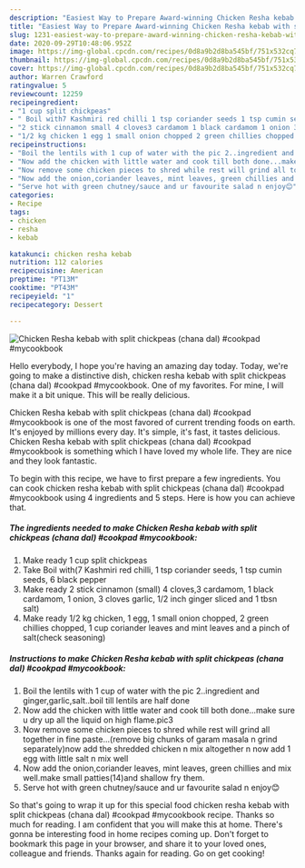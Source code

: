 ```yaml
---
description: "Easiest Way to Prepare Award-winning Chicken Resha kebab with split chickpeas (chana dal) #cookpad #mycookbook"
title: "Easiest Way to Prepare Award-winning Chicken Resha kebab with split chickpeas (chana dal) #cookpad #mycookbook"
slug: 1231-easiest-way-to-prepare-award-winning-chicken-resha-kebab-with-split-chickpeas-chana-dal-cookpad-mycookbook
date: 2020-09-29T10:48:06.952Z
image: https://img-global.cpcdn.com/recipes/0d8a9b2d8ba545bf/751x532cq70/chicken-resha-kebab-with-split-chickpeas-chana-dal-cookpad-mycookbook-recipe-main-photo.jpg
thumbnail: https://img-global.cpcdn.com/recipes/0d8a9b2d8ba545bf/751x532cq70/chicken-resha-kebab-with-split-chickpeas-chana-dal-cookpad-mycookbook-recipe-main-photo.jpg
cover: https://img-global.cpcdn.com/recipes/0d8a9b2d8ba545bf/751x532cq70/chicken-resha-kebab-with-split-chickpeas-chana-dal-cookpad-mycookbook-recipe-main-photo.jpg
author: Warren Crawford
ratingvalue: 5
reviewcount: 12259
recipeingredient:
- "1 cup split chickpeas"
- " Boil with7 Kashmiri red chilli 1 tsp coriander seeds 1 tsp cumin seeds 6 black pepper"
- "2 stick cinnamon small 4 cloves3 cardamom 1 black cardamom 1 onion 3 cloves garlic 12 inch ginger sliced and 1 tbsn salt"
- "1/2 kg chicken 1 egg 1 small onion chopped 2 green chillies chopped 1 cup coriander leaves and mint leaves and a pinch of saltcheck seasoning"
recipeinstructions:
- "Boil the lentils with 1 cup of water with the pic 2..ingredient and ginger,garlic,salt..boil till lentils are half done"
- "Now add the chicken with little water and cook till both done...make sure u dry up all the liquid on high flame.pic3"
- "Now remove some chicken pieces to shred while rest will grind all together in fine paste...(remove big chunks of garam masala n grind separately)now add the shredded chicken n mix altogether n now add 1 egg with little salt n mix well"
- "Now add the onion,coriander leaves, mint leaves, green chillies and mix well.make small patties(14)and shallow fry them."
- "Serve hot with green chutney/sauce and ur favourite salad n enjoy😊"
categories:
- Recipe
tags:
- chicken
- resha
- kebab

katakunci: chicken resha kebab 
nutrition: 112 calories
recipecuisine: American
preptime: "PT13M"
cooktime: "PT43M"
recipeyield: "1"
recipecategory: Dessert

---
```



![Chicken Resha kebab with split chickpeas (chana dal) #cookpad #mycookbook](https://img-global.cpcdn.com/recipes/0d8a9b2d8ba545bf/751x532cq70/chicken-resha-kebab-with-split-chickpeas-chana-dal-cookpad-mycookbook-recipe-main-photo.jpg)

Hello everybody, I hope you're having an amazing day today. Today, we're going to make a distinctive dish, chicken resha kebab with split chickpeas (chana dal) #cookpad #mycookbook. One of my favorites. For mine, I will make it a bit unique. This will be really delicious.



Chicken Resha kebab with split chickpeas (chana dal) #cookpad #mycookbook is one of the most favored of current trending foods on earth. It's enjoyed by millions every day. It's simple, it's fast, it tastes delicious. Chicken Resha kebab with split chickpeas (chana dal) #cookpad #mycookbook is something which I have loved my whole life. They are nice and they look fantastic.


To begin with this recipe, we have to first prepare a few ingredients. You can cook chicken resha kebab with split chickpeas (chana dal) #cookpad #mycookbook using 4 ingredients and 5 steps. Here is how you can achieve that.

<!--inarticleads1-->

##### The ingredients needed to make Chicken Resha kebab with split chickpeas (chana dal) #cookpad #mycookbook:

1. Make ready 1 cup split chickpeas
1. Take  Boil with(7 Kashmiri red chilli, 1 tsp coriander seeds, 1 tsp cumin seeds, 6 black pepper
1. Make ready 2 stick cinnamon (small) 4 cloves,3 cardamom, 1 black cardamom, 1 onion, 3 cloves garlic, 1/2 inch ginger sliced and 1 tbsn salt)
1. Make ready 1/2 kg chicken, 1 egg, 1 small onion chopped, 2 green chillies chopped, 1 cup coriander leaves and mint leaves and a pinch of salt(check seasoning)




<!--inarticleads2-->

##### Instructions to make Chicken Resha kebab with split chickpeas (chana dal) #cookpad #mycookbook:

1. Boil the lentils with 1 cup of water with the pic 2..ingredient and ginger,garlic,salt..boil till lentils are half done
1. Now add the chicken with little water and cook till both done...make sure u dry up all the liquid on high flame.pic3
1. Now remove some chicken pieces to shred while rest will grind all together in fine paste...(remove big chunks of garam masala n grind separately)now add the shredded chicken n mix altogether n now add 1 egg with little salt n mix well
1. Now add the onion,coriander leaves, mint leaves, green chillies and mix well.make small patties(14)and shallow fry them.
1. Serve hot with green chutney/sauce and ur favourite salad n enjoy😊




So that's going to wrap it up for this special food chicken resha kebab with split chickpeas (chana dal) #cookpad #mycookbook recipe. Thanks so much for reading. I am confident that you will make this at home. There's gonna be interesting food in home recipes coming up. Don't forget to bookmark this page in your browser, and share it to your loved ones, colleague and friends. Thanks again for reading. Go on get cooking!
